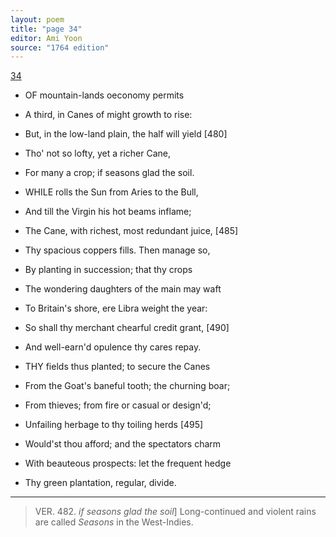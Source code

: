 ```yaml
---
layout: poem
title: "page 34"
editor: Ami Yoon
source: "1764 edition"
---
```



[34]()  

- OF mountain-lands oeconomy permits  
- A third, in Canes of might growth to rise:  
- But, in the low-land plain, the half will yield [480]  
- Tho' not so lofty, yet a richer Cane,  
- For many a crop; if seasons glad the soil.  

- WHILE rolls the Sun from Aries to the Bull,  
- And till the Virgin his hot beams inflame;  
- The Cane, with richest, most redundant juice, [485]  
- Thy spacious coppers fills. Then manage so,  
- By planting in succession; that thy crops  
- The wondering daughters of the main may waft  
- To Britain's shore, ere Libra weight the year:  
- So shall thy merchant chearful credit grant, [490]  
- And well-earn'd opulence thy cares repay.  

- THY fields thus planted; to secure the Canes  
- From the Goat's baneful tooth; the churning boar;  
- From thieves; from fire or casual or design'd;  
- Unfailing herbage to thy toiling herds [495]  
- Would'st thou afford; and the spectators charm  
- With beauteous prospects: let the frequent hedge  
- Thy green plantation, regular, divide.  

---

> VER. 482. *if seasons glad the soil*\] Long-continued and violent rains are called *Seasons* in the West-Indies.
